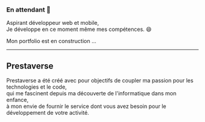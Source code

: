 ### En attendant 👋

Aspirant développeur web et mobile,<br />
Je développe en ce moment même mes compétences. 😄

Mon portfolio est en construction ... 
<hr />

## Prestaverse

Prestaverse a été créé avec pour objectifs de coupler ma passion pour les technologies et le code,<br /> 
qui me fascinent depuis ma découverte de l'informatique dans mon enfance,<br /> 
à mon envie de fournir le service dont vous avez besoin pour le développement de votre activité.

<!--
**L0ot3r/L0ot3r** is a ✨ _special_ ✨ repository because its `README.md` (this file) appears on your GitHub profile.

Here are some ideas to get you started:

- 🔭 I’m currently working on ...
- 🌱 I’m currently learning ...
- 👯 I’m looking to collaborate on ...
- 🤔 I’m looking for help with ...
- 💬 Ask me about ...
- 📫 How to reach me: ...
- 😄 Pronouns: ...
- ⚡ Fun fact: ...
-->
